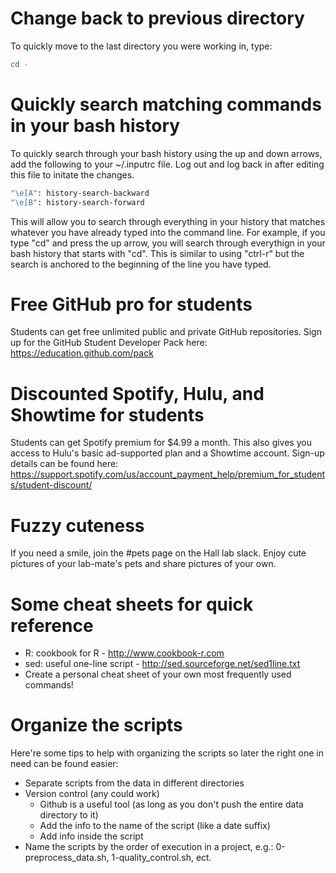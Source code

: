 # Change back to previous directory

To quickly move to the last directory you were working in, type:
```bash
cd -
```

# Quickly search matching commands in your bash history

To quickly search through your bash history using the up and down arrows, add the following to your ~/.inputrc file. Log out and log back in after editing this file to initate the changes.
```bash
"\e[A": history-search-backward
"\e[B": history-search-forward
```
This will allow you to search through everything in your history that matches whatever you have already typed into the command line. For example, if you type "cd" and press the up arrow, you will search through everythign in your bash history that starts with "cd". This is similar to using "ctrl-r" but the search is anchored to the beginning of the line you have typed.

# Free GitHub pro for students

Students can get free unlimited public and private GitHub repositories. Sign up for the GitHub Student Developer Pack here: https://education.github.com/pack

# Discounted Spotify, Hulu, and Showtime for students

Students can get Spotify premium for $4.99 a month. This also gives you access to Hulu's basic ad-supported plan and a Showtime account. Sign-up details can be found here: https://support.spotify.com/us/account_payment_help/premium_for_students/student-discount/

# Fuzzy cuteness

If you need a smile, join the #pets page on the Hall lab slack. Enjoy cute pictures of your lab-mate's pets and share pictures of your own.

# Some cheat sheets for quick reference

* R: cookbook for R - http://www.cookbook-r.com
* sed: useful one-line script - http://sed.sourceforge.net/sed1line.txt
* Create a personal cheat sheet of your own most frequently used commands! 

# Organize the scripts

Here're some tips to help with organizing the scripts so later the right one in need can be found easier:
* Separate scripts from the data in different directories
* Version control (any could work)
  - Github is a useful tool (as long as you don't push the entire data directory to it)
  - Add the info to the name of the script (like a date suffix)
  - Add info inside the script 
* Name the scripts by the order of execution in a project, e.g.: 0-preprocess_data.sh, 1-quality_control.sh, ect.

